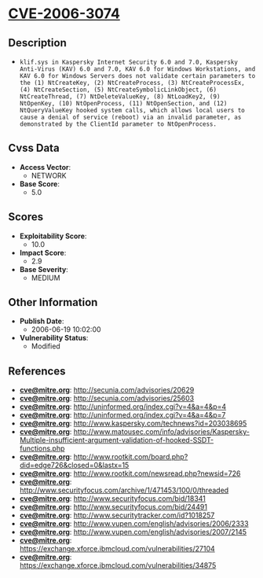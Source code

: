 
# [CVE-2006-3074](https://cve.mitre.org/cgi-bin/cvename.cgi?name=CVE-2006-3074)

## Description

- `klif.sys in Kaspersky Internet Security 6.0 and 7.0, Kaspersky Anti-Virus (KAV) 6.0 and 7.0, KAV 6.0 for Windows Workstations, and KAV 6.0 for Windows Servers does not validate certain parameters to the (1) NtCreateKey, (2) NtCreateProcess, (3) NtCreateProcessEx, (4) NtCreateSection, (5) NtCreateSymbolicLinkObject, (6) NtCreateThread, (7) NtDeleteValueKey, (8) NtLoadKey2, (9) NtOpenKey, (10) NtOpenProcess, (11) NtOpenSection, and (12) NtQueryValueKey hooked system calls, which allows local users to cause a denial of service (reboot) via an invalid parameter, as demonstrated by the ClientId parameter to NtOpenProcess.`

## Cvss Data

- **Access Vector**:
  - NETWORK
- **Base Score**:
  - 5.0

## Scores

- **Exploitability Score**:
  - 10.0
- **Impact Score**:
  - 2.9
- **Base Severity**:
  - MEDIUM

## Other Information

- **Publish Date**:
  - 2006-06-19 10:02:00
- **Vulnerability Status**:
  - Modified

## References

- **cve@mitre.org**: http://secunia.com/advisories/20629
- **cve@mitre.org**: http://secunia.com/advisories/25603
- **cve@mitre.org**: http://uninformed.org/index.cgi?v=4&a=4&p=4
- **cve@mitre.org**: http://uninformed.org/index.cgi?v=4&a=4&p=7
- **cve@mitre.org**: http://www.kaspersky.com/technews?id=203038695
- **cve@mitre.org**: http://www.matousec.com/info/advisories/Kaspersky-Multiple-insufficient-argument-validation-of-hooked-SSDT-functions.php
- **cve@mitre.org**: http://www.rootkit.com/board.php?did=edge726&closed=0&lastx=15
- **cve@mitre.org**: http://www.rootkit.com/newsread.php?newsid=726
- **cve@mitre.org**: http://www.securityfocus.com/archive/1/471453/100/0/threaded
- **cve@mitre.org**: http://www.securityfocus.com/bid/18341
- **cve@mitre.org**: http://www.securityfocus.com/bid/24491
- **cve@mitre.org**: http://www.securitytracker.com/id?1018257
- **cve@mitre.org**: http://www.vupen.com/english/advisories/2006/2333
- **cve@mitre.org**: http://www.vupen.com/english/advisories/2007/2145
- **cve@mitre.org**: https://exchange.xforce.ibmcloud.com/vulnerabilities/27104
- **cve@mitre.org**: https://exchange.xforce.ibmcloud.com/vulnerabilities/34875

